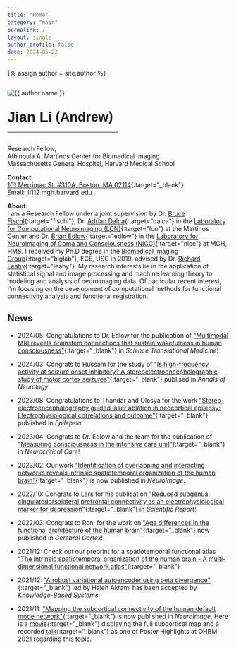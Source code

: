 ```yaml
---
title: "Home"
category: "main"
permalink: /
layout: single
author_profile: false
date: 2024-05-22
---
```


{% assign author = site.author %}

<div class="pull-right" style="margin-top:2em; margin-bottom:1em; margin-right:0em">
    <img src="{{ "Andrew_S9.jpg" | prepend: "/images/" | prepend: base_path }}" class="author__avatar__2" style="border-radius:20%;" alt="{{ author.name }}">
</div>

<div style="margin-top:2em;"></div>
<div style="font-family:arial; font-weight: bold"><span style="font-size:32px">Jian Li</span><span style="font-size:30px; vertical-align:6%"> (</span><span style="font-size:30px; vertical-align:2%">Andrew</span><span style="font-size:30px; vertical-align:6%">)</span></div>
<hr style="width:50%;margin-left:0;margin-top:15px;margin-bottom:2em;">

Research Fellow,  
Athinoula A. Martinos Center for Biomedical Imaging  
Massachusetts General Hospital, Harvard Medical School

**Contact**:  
[101 Merrimac St. #310A, Boston, MA 02114](https://www.google.com/maps/place/101+Merrimac+St,+Boston,+MA+02114/@42.3637762,-71.0627102,18z/data=!3m1!4b1!4m5!3m4!1s0x89e3709020b4d283:0x973ffb8f9fb2c002!8m2!3d42.3637742!4d-71.0616159){:target="_blank"}  
<i class="fa fa-envelope-o" aria-hidden="true"></i> Email: jli112 <i class="fa fa-at" aria-hidden="true"></i> mgh![](/images/dot.jpg)harvard![](/images/dot.jpg)edu

**About**:  
I am a Research Fellow under a joint supervision by Dr. [Bruce Fischl](http://www.nmr.mgh.harvard.edu/user/5499){:target="fischl"}, Dr. [Adrian Dalca](https://www.mit.edu/~adalca/){:target="dalca"} in the [Laboratory for Computational Neuroimaging (LCN)](http://www.nmr.mgh.harvard.edu/lab/lcn){:target="lcn"} at the Martinos Center and Dr. [Brian Edlow](https://www.comarecoverylab.org/brian-l-edlow-md){:target="edlow"} in the [Laboratory for NeuroImaging of Coma and Consciousness (NICC)](https://www.comarecoverylab.org/){:target="nicc"} at MGH, HMS. I received my Ph.D degree in the [Biomedical Imaging Group](https://neuroimage.usc.edu/neuro){:target="biglab"}, ECE, USC in 2019, advised by Dr. [Richard Leahy](https://neuroimage.usc.edu/neuro/Members/Leahy){:target="leahy"}. My research interests lie in the application of statistical signal and image processing and machine learning theory to modeling and analysis of neuroimaging data. Of particular recent interest, I'm focusing on the development of computational methods for functional connectivity analysis and functional registration.

## News

- 2024/05: Congratulations to Dr. Edlow for the publication of ["Multimodal MRI reveals brainstem connections that sustain wakefulness in human consciousness"](https://do.org/10.1126/scitranslmed.adj4303){:target="_blank"} in *Science Translational Medicine*!

- 2024/03: Congrats to Hussam for the study of ["Is high-frequency activity at seizure onset inhibitory? A stereoelectroencephalographic study of motor cortex seizures"](https://doi.org/10.1002/ana.26883){:target="_blank"} publised in *Annals of Neurology*.

- 2023/08: Congratulations to Thandar and Olesya for the work ["Stereo-electroencephalography guided laser ablation in neocortical epilepsy: Electrophysiological correlations and outcome"](https://doi.org/10.1111/epi.17739){:target="_blank"} published in *Epilepsia*.

- 2023/04: Congrats to Dr. Edlow and the team for the publication of ["Measuring consciousness in the intensive care unit"](https://doi.org/10.1007/s12028-023-01706-4){:target="_blank"} in *Neurocritical Care*!

- 2023/02: Our work ["Identification of overlapping and interacting networks reveals intrinsic spatiotemporal organization of the human brain"](https://doi.org/10.1016/j.neuroimage.2023.119944){:target="_blank"} is now published in *NeuroImage*.

- 2022/10: Congrats to Lars for his publication ["Reduced subgenual cingulatedorsolateral prefrontal connectivity as an electrophysiological marker for depression"](https://doi.org/10.1038/s41598-022-20274-9){:target="_blank"} in *Scientific Report*!

- 2022/03: Congrats to Roni for the work on ["Age differences in the functional architecture of the human brain"](https://doi.org/10.1093/cercor/bhac056){:target="_blank"} now published in *Cerebral Cortex*!

- 2021/12: Check out our preprint for a spatiotemporal functional atlas ["The intrinsic spatiotemporal organization of the human brain - A multi-dimensional functional network atlas"](https://doi.org/10.1101/2021.12.09.472035){:target="_blank"}

- 2021/12: ["A robust variational autoencoder using beta divergence"](https://doi.org/10.1016/j.knosys.2021.107886){:target="_blank"} led by Haleh Akrami has been accepted by *Knowledge-Based Systems*.

- 2021/11: ["Mapping the subcortical connectivity of the human default mode network"](https://doi.org/10.1016/j.neuroimage.2021.118758){:target="_blank"} is now published in *NeuroImage*. Here is a [movie](https://www.youtube.com/watch?v=KAqgkecEuVs){:target="_blank"} displaying the full subcortical map and a recorded [talk](https://www.youtube.com/watch?v=i8VJe81xs7w){:target="_blank"} as one of Poster Highlights at OHBM 2021 regarding this topic.
